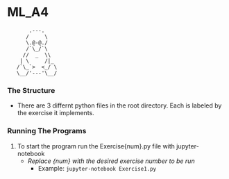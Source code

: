 # ML_A4
```
       .---.
      /     \
      \.@-@./
      /`\_/`\
     //  _  \\
    | \     /|_
   /`\_`>  <_/ \
   \__/'---'\__/
```
### The Structure
* There are 3 differnt python files in the root directory. Each is labeled by the exercise it implements.
### Running The Programs
1. To start the program run the Exercise{num}.py file with jupyter-notebook  
    * *Replace {num} with the desired exercise number to be run*
        * Example: ```jupyter-notebook Exercise1.py```
